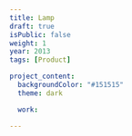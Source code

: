 ```yaml
---
title: Lamp
draft: true
isPublic: false
weight: 1
year: 2013
tags: [Product]

project_content:
  backgroundColor: "#151515"
  theme: dark

  work:

---
```

